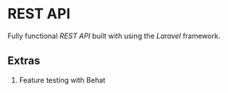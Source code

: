 # REST API
Fully functional _REST API_ built with using the _Laravel_ framework.

## Extras
1. Feature testing with Behat

